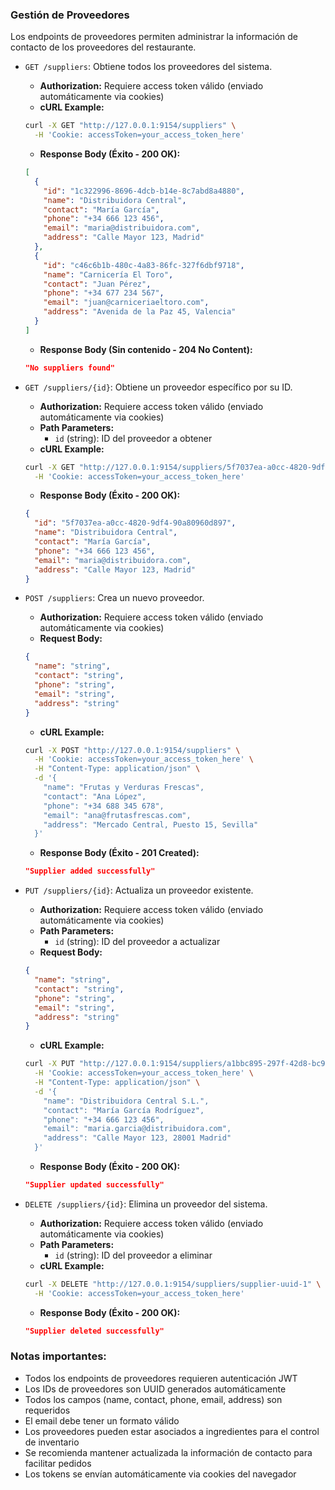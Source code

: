 ### Gestión de Proveedores

Los endpoints de proveedores permiten administrar la información de contacto de los proveedores del restaurante.

- `GET /suppliers`: Obtiene todos los proveedores del sistema.
  - **Authorization:** Requiere access token válido (enviado automáticamente via cookies)
  - **cURL Example:**
  ```bash
  curl -X GET "http://127.0.0.1:9154/suppliers" \
    -H 'Cookie: accessToken=your_access_token_here'
  ```
  - **Response Body (Éxito - 200 OK):**
  ```json
  [
    {
      "id": "1c322996-8696-4dcb-b14e-8c7abd8a4880",
      "name": "Distribuidora Central",
      "contact": "María García",
      "phone": "+34 666 123 456",
      "email": "maria@distribuidora.com",
      "address": "Calle Mayor 123, Madrid"
    },
    {
      "id": "c46c6b1b-480c-4a83-86fc-327f6dbf9718",
      "name": "Carnicería El Toro",
      "contact": "Juan Pérez",
      "phone": "+34 677 234 567",
      "email": "juan@carniceriaeltoro.com",
      "address": "Avenida de la Paz 45, Valencia"
    }
  ]
  ```
  - **Response Body (Sin contenido - 204 No Content):**
  ```json
  "No suppliers found"
  ```

- `GET /suppliers/{id}`: Obtiene un proveedor específico por su ID.
  - **Authorization:** Requiere access token válido (enviado automáticamente via cookies)
  - **Path Parameters:**
    - `id` (string): ID del proveedor a obtener
  - **cURL Example:**
  ```bash
  curl -X GET "http://127.0.0.1:9154/suppliers/5f7037ea-a0cc-4820-9df4-90a80960d897" \
    -H 'Cookie: accessToken=your_access_token_here'
  ```
  - **Response Body (Éxito - 200 OK):**
  ```json
  {
    "id": "5f7037ea-a0cc-4820-9df4-90a80960d897",
    "name": "Distribuidora Central",
    "contact": "María García",
    "phone": "+34 666 123 456",
    "email": "maria@distribuidora.com",
    "address": "Calle Mayor 123, Madrid"
  }
  ```

- `POST /suppliers`: Crea un nuevo proveedor.
  - **Authorization:** Requiere access token válido (enviado automáticamente via cookies)
  - **Request Body:**
  ```json
  {
    "name": "string",
    "contact": "string",
    "phone": "string",
    "email": "string",
    "address": "string"
  }
  ```
  - **cURL Example:**
  ```bash
  curl -X POST "http://127.0.0.1:9154/suppliers" \
    -H 'Cookie: accessToken=your_access_token_here' \
    -H "Content-Type: application/json" \
    -d '{
      "name": "Frutas y Verduras Frescas",
      "contact": "Ana López",
      "phone": "+34 688 345 678",
      "email": "ana@frutasfrescas.com",
      "address": "Mercado Central, Puesto 15, Sevilla"
    }'
  ```
  - **Response Body (Éxito - 201 Created):**
  ```json
  "Supplier added successfully"
  ```

- `PUT /suppliers/{id}`: Actualiza un proveedor existente.
  - **Authorization:** Requiere access token válido (enviado automáticamente via cookies)
  - **Path Parameters:**
    - `id` (string): ID del proveedor a actualizar
  - **Request Body:**
  ```json
  {
    "name": "string",
    "contact": "string",
    "phone": "string",
    "email": "string",
    "address": "string"
  }
  ```
  - **cURL Example:**
  ```bash
  curl -X PUT "http://127.0.0.1:9154/suppliers/a1bbc895-297f-42d8-bc92-e7dc61b81d6f" \
    -H 'Cookie: accessToken=your_access_token_here' \
    -H "Content-Type: application/json" \
    -d '{
      "name": "Distribuidora Central S.L.",
      "contact": "María García Rodríguez",
      "phone": "+34 666 123 456",
      "email": "maria.garcia@distribuidora.com",
      "address": "Calle Mayor 123, 28001 Madrid"
    }'
  ```
  - **Response Body (Éxito - 200 OK):**
  ```json
  "Supplier updated successfully"
  ```

- `DELETE /suppliers/{id}`: Elimina un proveedor del sistema.
  - **Authorization:** Requiere access token válido (enviado automáticamente via cookies)
  - **Path Parameters:**
    - `id` (string): ID del proveedor a eliminar
  - **cURL Example:**
  ```bash
  curl -X DELETE "http://127.0.0.1:9154/suppliers/supplier-uuid-1" \
    -H 'Cookie: accessToken=your_access_token_here'
  ```
  - **Response Body (Éxito - 200 OK):**
  ```json
  "Supplier deleted successfully"
  ```

### Notas importantes:
- Todos los endpoints de proveedores requieren autenticación JWT
- Los IDs de proveedores son UUID generados automáticamente
- Todos los campos (name, contact, phone, email, address) son requeridos
- El email debe tener un formato válido
- Los proveedores pueden estar asociados a ingredientes para el control de inventario
- Se recomienda mantener actualizada la información de contacto para facilitar pedidos
- Los tokens se envían automáticamente via cookies del navegador
